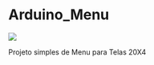 Arduino_Menu
============
![](https://github.com/Jmallone/Arduino_Menu/blob/master/MyGif.gif)

Projeto simples de Menu para Telas 20X4
